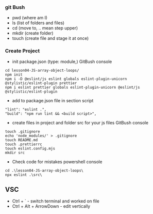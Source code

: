 ### git Bush

- pwd (where am I)
- ls (list of folders and files)
- cd (move to, .. mean step upper)
- mkdir (create folder)
- touch (create file and stage it at once)

### Create Project

- init package.json (type: module,) GitBush console

```
cd lesson04-JS-array-object-loops/
npm init
npm i -D @eslint/js eslint globals eslint-plugin-unicorn @stylistic/eslint-plugin prettier
npm i eslint prettier globals eslint-plugin-unicorn @eslint/js @stylistic/eslint-plugin
```

- add to package.json file in section script

```
"lint": "eslint .",
"build": "npm run lint && <build script>",
```

- create files in project and folder src for your js files GitBush console

```
touch .gitignore
echo 'node_modules/' > .gitignore
touch README.md
touch .prettierrc
touch eslint.config.mjs
mkdir src
```

- Check code for mistakes powershell console

```
cd .\lesson04-JS-array-object-loops\
npx eslint .\src\
```

## VSC

- Ctrl + ` - switch terminal and worked on file
- Ctrl + Alt + ArrowDown - edit vertically
